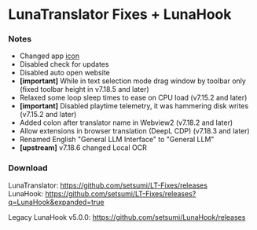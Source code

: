 # LunaTranslator Fixes + LunaHook

### Notes

- Changed app [icon](https://github.com/HIllya51/LunaTranslator/discussions/1109)
- Disabled check for updates
- Disabled auto open website
- **\[important\]** While in text selection mode drag window by toolbar only (fixed toolbar height in v7.18.5 and later)
- Relaxed some loop sleep times to ease on CPU load (v7.15.2 and later)
- **\[important\]** Disabled playtime telemetry, it was hammering disk writes (v7.15.2 and later)
- Added colon after translator name in Webview2 (v7.18.2 and later)
- Allow extensions in browser translation (DeepL CDP) (v7.18.3 and later)
- Renamed English "General LLM Interface" to "General LLM"
- **\[upstream\]** v7.18.6 changed Local OCR

### Download

LunaTranslator: https://github.com/setsumi/LT-Fixes/releases \
LunaHook: https://github.com/setsumi/LT-Fixes/releases?q=LunaHook&expanded=true

Legacy LunaHook v5.0.0: https://github.com/setsumi/LunaHook/releases

